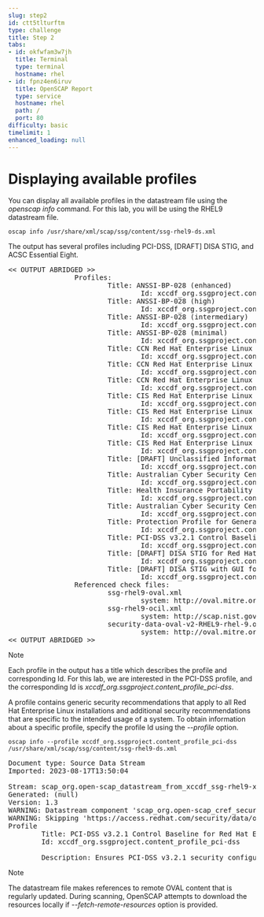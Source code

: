 ```yaml
---
slug: step2
id: ctt5tlturftm
type: challenge
title: Step 2
tabs:
- id: okfwfam3w7jh
  title: Terminal
  type: terminal
  hostname: rhel
- id: fpnz4en6iruv
  title: OpenSCAP Report
  type: service
  hostname: rhel
  path: /
  port: 80
difficulty: basic
timelimit: 1
enhanced_loading: null
---
```

# Displaying available profiles

You can display all available profiles in the datastream file using the *openscap info* command. For this lab, you will be using the RHEL9 datastream file.

```bash,run
oscap info /usr/share/xml/scap/ssg/content/ssg-rhel9-ds.xml
```

The output has several profiles including PCI-DSS, [DRAFT] DISA STIG, and ACSC Essential Eight.

<pre class="file">
<< OUTPUT ABRIDGED >>
                Profiles:
                        Title: ANSSI-BP-028 (enhanced)
                                Id: xccdf_org.ssgproject.content_profile_anssi_bp28_enhanced
                        Title: ANSSI-BP-028 (high)
                                Id: xccdf_org.ssgproject.content_profile_anssi_bp28_high
                        Title: ANSSI-BP-028 (intermediary)
                                Id: xccdf_org.ssgproject.content_profile_anssi_bp28_intermediary
                        Title: ANSSI-BP-028 (minimal)
                                Id: xccdf_org.ssgproject.content_profile_anssi_bp28_minimal
                        Title: CCN Red Hat Enterprise Linux 9 - Advanced
                                Id: xccdf_org.ssgproject.content_profile_ccn_advanced
                        Title: CCN Red Hat Enterprise Linux 9 - Basic
                                Id: xccdf_org.ssgproject.content_profile_ccn_basic
                        Title: CCN Red Hat Enterprise Linux 9 - Intermediate
                                Id: xccdf_org.ssgproject.content_profile_ccn_intermediate
                        Title: CIS Red Hat Enterprise Linux 9 Benchmark for Level 2 - Server
                                Id: xccdf_org.ssgproject.content_profile_cis
                        Title: CIS Red Hat Enterprise Linux 9 Benchmark for Level 1 - Server
                                Id: xccdf_org.ssgproject.content_profile_cis_server_l1
                        Title: CIS Red Hat Enterprise Linux 9 Benchmark for Level 1 - Workstation
                                Id: xccdf_org.ssgproject.content_profile_cis_workstation_l1
                        Title: CIS Red Hat Enterprise Linux 9 Benchmark for Level 2 - Workstation
                                Id: xccdf_org.ssgproject.content_profile_cis_workstation_l2
                        Title: [DRAFT] Unclassified Information in Non-federal Information Systems and Organizations (NIST 800-171)
                                Id: xccdf_org.ssgproject.content_profile_cui
                        Title: Australian Cyber Security Centre (ACSC) Essential Eight
                                Id: xccdf_org.ssgproject.content_profile_e8
                        Title: Health Insurance Portability and Accountability Act (HIPAA)
                                Id: xccdf_org.ssgproject.content_profile_hipaa
                        Title: Australian Cyber Security Centre (ACSC) ISM Official
                                Id: xccdf_org.ssgproject.content_profile_ism_o
                        Title: Protection Profile for General Purpose Operating Systems
                                Id: xccdf_org.ssgproject.content_profile_ospp
                        Title: PCI-DSS v3.2.1 Control Baseline for Red Hat Enterprise Linux 9
                                Id: xccdf_org.ssgproject.content_profile_pci-dss
                        Title: [DRAFT] DISA STIG for Red Hat Enterprise Linux 9
                                Id: xccdf_org.ssgproject.content_profile_stig
                        Title: [DRAFT] DISA STIG with GUI for Red Hat Enterprise Linux 9
                                Id: xccdf_org.ssgproject.content_profile_stig_gui
                Referenced check files:
                        ssg-rhel9-oval.xml
                                system: http://oval.mitre.org/XMLSchema/oval-definitions-5
                        ssg-rhel9-ocil.xml
                                system: http://scap.nist.gov/schema/ocil/2
                        security-data-oval-v2-RHEL9-rhel-9.oval.xml.bz2
                                system: http://oval.mitre.org/XMLSchema/oval-definitions-5
<< OUTPUT ABRIDGED >>
</pre>

> [!NOTE]
> Each profile in the output has a title which describes the profile and corresponding Id. For this lab, we are interested in the PCI-DSS profile, and the corresponding Id is *xccdf_org.ssgproject.content_profile_pci-dss*.

A profile contains generic security recommendations that apply to all Red Hat Enterprise Linux installations and additional security recommendations that are specific to the intended usage of a system. To obtain information about a specific profile, specify the profile Id using the *--profile* option.

```bash,run
oscap info --profile xccdf_org.ssgproject.content_profile_pci-dss /usr/share/xml/scap/ssg/content/ssg-rhel9-ds.xml
```

<pre class="file">
Document type: Source Data Stream
Imported: 2023-08-17T13:50:04

Stream: scap_org.open-scap_datastream_from_xccdf_ssg-rhel9-xccdf.xml
Generated: (null)
Version: 1.3
WARNING: Datastream component 'scap_org.open-scap_cref_security-data-oval-v2-RHEL9-rhel-9.oval.xml.bz2' points out to the remote 'https://access.redhat.com/security/data/oval/v2/RHEL9/rhel-9.oval.xml.bz2'. Use '--fetch-remote-resources' option to download it.
WARNING: Skipping 'https://access.redhat.com/security/data/oval/v2/RHEL9/rhel-9.oval.xml.bz2' file which is referenced from datastream
Profile
        Title: PCI-DSS v3.2.1 Control Baseline for Red Hat Enterprise Linux 9
        Id: xccdf_org.ssgproject.content_profile_pci-dss

        Description: Ensures PCI-DSS v3.2.1 security configuration settings are applied.
</pre>

> [!NOTE]
> The datastream file makes references to remote OVAL content that is regularly updated. During scanning, OpenSCAP attempts to download the resources locally if *--fetch-remote-resources* option is provided.
